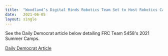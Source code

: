 ```yaml
---
title:  "Woodland’s Digital Minds Robotics Team Set to Host Robotics Camps This Summer"
date:   2021-06-05
layout: single
---
```


See the Daily Democrat article below detailing FRC Team 5458's 2021 Summer Camps.

[Daily Democrat Article](https://www.dailydemocrat.com/2021/06/05/woodlands-digital-minds-robotics-team-set-to-host-robotics-camps-this-summer/)


